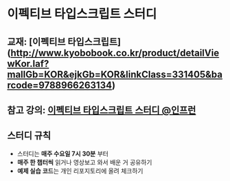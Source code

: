 # 이펙티브 타입스크립트 스터디
## 교재: [이펙티브 타입스크립트] (http://www.kyobobook.co.kr/product/detailViewKor.laf?mallGb=KOR&ejkGb=KOR&linkClass=331405&barcode=9788966263134)
## 참고 강의: [이펙티브 타입스크립트 스터디 @인프런](https://www.inflearn.com/course/%EC%9D%B4%ED%8E%99%ED%8B%B0%EB%B8%8C-%ED%83%80%EC%9E%85%EC%8A%A4%ED%81%AC%EB%A6%BD%ED%8A%B8-%EC%8A%A4%ED%84%B0%EB%94%94)
## 스터디 규칙
* 스터디는 <b>매주 수요일 7시 30분</b> 부터
* <b>매주 한 챕터씩</b> 읽거나 영상보고 와서 배운 거 공유하기
* <b>예제 실습 코드</b>는 개인 리포지토리에 올려 체크하기
